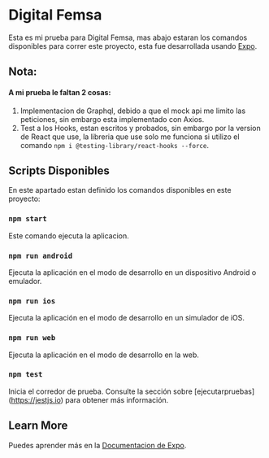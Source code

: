 # Digital Femsa

Esta es mi prueba para Digital Femsa, 
mas abajo estaran los comandos disponibles 
para correr este proyecto, esta fue desarrollada usando [Expo](https://expo.dev).
## Nota:
#### A mi prueba le faltan 2 cosas: 
1. Implementacion de Graphql, debido a que el mock api me limito las 
peticiones, sin embargo esta implementado con Axios.
2. Test a los Hooks, estan escritos y probados, sin embargo por la version de React que use, 
la libreria que use solo me funciona si utilizo el comando `npm i @testing-library/react-hooks --force`. 

## Scripts Disponibles

En este apartado estan definido los comandos disponibles en este proyecto:

### `npm start`

Este comando ejecuta la aplicacion.


### `npm run android`

Ejecuta la aplicación en el modo de desarrollo en un dispositivo Android o emulador.

### `npm run ios`

Ejecuta la aplicación en el modo de desarrollo en un simulador de iOS.

### `npm run web`

Ejecuta la aplicación en el modo de desarrollo en la web.

### `npm test`

Inicia el corredor de prueba.
Consulte la sección sobre [ejecutarpruebas] (https://jestjs.io) para obtener más información.

## Learn More

Puedes aprender más en la [Documentacion de Expo](https://docs.expo.io/).
